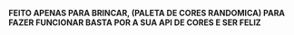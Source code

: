 **FEITO APENAS PARA BRINCAR, (PALETA DE CORES RANDOMICA) PARA FAZER FUNCIONAR BASTA POR A SUA API DE CORES E SER FELIZ**

